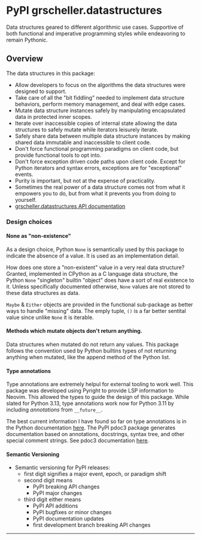 # PyPI grscheller.datastructures

Data structures geared to different algorithmic use cases. Supportive
of both functional and imperative programming styles while endeavoring
to remain Pythonic.

## Overview

The data structures in this package:

* Allow developers to focus on the algorithms the data structures were
  designed to support.
* Take care of all the "bit fiddling" needed to implement data structure
  behaviors, perform memory management, and deal with edge cases.
* Mutate data structure instances safely by manipulating encapsulated
  data in protected inner scopes.
* Iterate over inaccessible copies of internal state allowing the data
  structures to safely mutate while iterators leisurely iterate. 
* Safely share data between multiple data structure instances by making
  shared data immutable and inaccessible to client code.
* Don't force functional programming paradigms on client code, but
  provide functional tools to opt into.
* Don't force exception driven code paths upon client code. Except for
  Python iterators and syntax errors, exceptions are for "exceptional"
  events.
* Purity is important, but not at the expense of practicality.
* Sometimes the real power of a data structure comes not from what
  it empowers you to do, but from what it prevents you from doing
  to yourself.
* [grscheller.datastructures API documentation][1]

### Design choices

#### None as "non-existence"

As a design choice, Python `None` is semantically used by this package
to indicate the absence of a value. It is used as an implementation
detail.

How does one store a "non-existent" value in a very real data structure?
Granted, implemented in CPython as a C language data structure, the
Python `None` "singleton" builtin "object" does have a sort of real
existence to it. Unless specifically documented otherwise, `None` values
are not stored to these data structures as data.

`Maybe` & `Either` objects are provided in the functional sub-package as
better ways to handle "missing" data. The emply tuple, `()` is a far
better sentital value since unlike `None` it is iterable.

#### Methods which mutate objects don't return anything.

Data structures when mutated do not return any values. This package
follows the convention used by Python builtins types of not returning
anything when mutated, like the append method of the Python list.

#### Type annotations

Type annotations are extremely helpul for external tooling to work well.
This package was developed using Pyright to provide LSP information to
Neovim. This allowed the types to guide the design of this package.
While slated for Python 3.13, type annotations work now for Python 3.11
by including *annotations* from `__future__`.

The best current information I have found so far on type annotations is
in the Python documentation [here][2]. The PyPI pdoc3 package generates
documentation based on annotations, docstrings, syntax tree, and other
special comment strings. See pdoc3 documentation [here][3].

#### Semantic Versioning

* Semantic versioning for PyPI releases:
  * first digit signifies a major event, epoch, or paradigm shift
  * second digit means
    * PyPI breaking API changes
    * PyPI major changes
  * third digit either means
    * PyPI API additions
    * PyPI bugfixes or minor changes
    * PyPI documentation updates
    * first development branch breaking API changes

---

[1]: https://grscheller.github.io/datastructures/
[2]: https://docs.python.org/3.13/library/typing.html
[3]: https://pdoc3.github.io/pdoc/doc/pdoc/#gsc.tab=0
